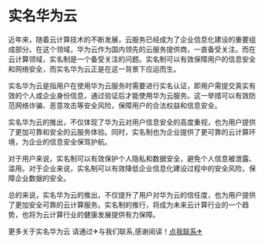 # 实名华为云

近年来，随着云计算技术的不断发展，云服务已经成为了企业信息化建设的重要组成部分。在这个领域，华为云作为国内领先的云服务提供商，一直备受关注。而在云计算领域，实名制是一个备受关注的问题。实名制可以有效保障用户的信息安全和网络安全，而实名华为云正是在这一背景下应运而生。

实名华为云是指用户在使用华为云服务时需要进行实名认证，即用户需提交真实有效的个人或企业身份信息，通过验证后才能使用华为云服务。这一举措可以有效防范网络诈骗、恶意攻击等安全风险，保障用户的合法权益和信息安全。

实名华为云的推出，不仅体现了华为云对用户信息安全的高度重视，也为用户提供了更加可靠和安全的云服务体验。同时，实名制也为企业提供了更可靠的云计算环境，为企业的信息安全保驾护航。

对于用户来说，实名制可以有效保护个人隐私和数据安全，避免个人信息被泄露、滥用。对于企业来说，实名制可以有效降低企业信息化建设过程中的安全风险，保障企业数据的安全。

总的来说，实名华为云的推出，不仅提升了用户对华为云的信任度，也为用户提供了更加安全可靠的云计算服务。实名制的推行，将成为未来云计算行业的一个趋势，也将为云计算行业的健康发展提供有力保障。

更多关于实名华为云 请通过✈与我们联系,感谢阅读！[点我联系✈](https://chat.k02.cc)